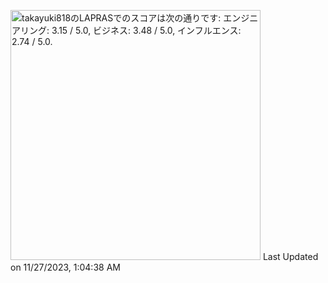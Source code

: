 <!--START_SECTION:lapras-card-->
<p ><a href="https://lapras.com/public/takayuki818" target="_blank" rel="noopener noreferrer"><img alt="takayuki818のLAPRASでのスコアは次の通りです: エンジニアリング: 3.15 / 5.0, ビジネス: 3.48 / 5.0, インフルエンス: 2.74 / 5.0." src="https://lapras-card-generator.vercel.app/api/svg?e=3.15&b=3.48&i=2.74&b1=%23020E27&b2=%230E5593&i1=%23030E21&i2=%231688BF&l=ja" width="400" ></a>  
Last Updated on 11/27/2023, 1:04:38 AM</p>
<!--END_SECTION:lapras-card-->
